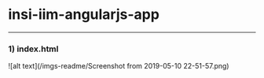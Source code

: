 # insi-iim-angularjs-app


---
### 1) index.html
![alt text](/imgs-readme/Screenshot from 2019-05-10 22-51-57.png)
